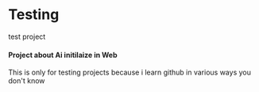 # Testing
test project
<h4>Project about Ai initilaize in Web</h4>
<p>This is only for testing projects because i learn github in various ways you don't know</p>
